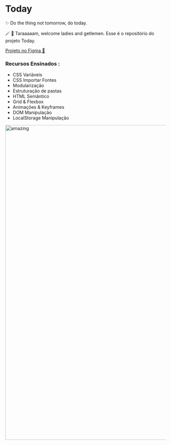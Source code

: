 # Today

✨ Do the thing not tomorrow, do today.

🪄 🎩 Taraaaaam, welcome ladies and getlemen. Esse é o repositório do projeto Today.

[Projeto no Figma 🎨](https://www.figma.com/proto/wAfQE7iYRTSvCO2ZXpBhSM/TSCM_COURSE_PROJECT?page-id=0%3A1&node-id=1%3A2)
### Recursos Ensinados :

- CSS Variáveis
- CSS Importar Fontes
- Modularização
- Estruturação de pastas
- HTML Semântico
- Grid & Flexbox
- Animações & Keyframes
- DOM Manipulação
- LocalStorage Manipulação
<img width="992" alt="amazing" src="https://user-images.githubusercontent.com/40250320/203187955-74c84873-00be-43fd-8c1e-0f2755d3ca15.png">


